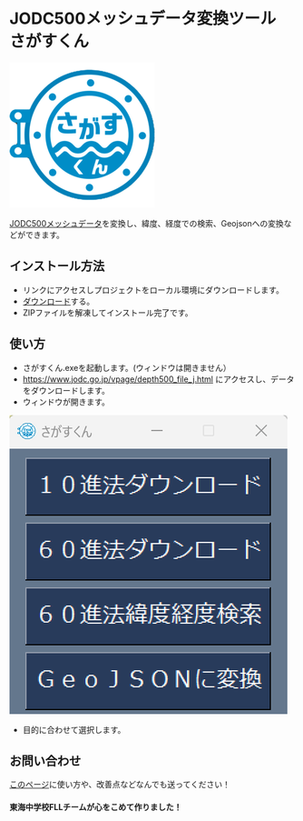 # JODC500メッシュデータ変換ツール さがすくん
![Image 1](images/さがすくん.png)

[JODC500メッシュデータ](https://www.jodc.go.jp/vpage/depth500_file_j.html)を変換し、緯度、経度での検索、Geojsonへの変換などができます。

## インストール方法

- リンクにアクセスしプロジェクトをローカル環境にダウンロードします。
- [ダウンロード](https://github.com/TokaiScienceClub/sagasukun/blob/main/%E3%81%95%E3%81%8C%E3%81%99%E3%81%8F%E3%82%93.zip)する。
- ZIPファイルを解凍してインストール完了です。

## 使い方

- さがすくん.exeを起動します。(ウィンドウは開きません）
- https://www.jodc.go.jp/vpage/depth500_file_j.html にアクセスし、データをダウンロードします。
- ウィンドウが開きます。
  
![Image 2](images/app.png)

- 目的に合わせて選択します。

## お問い合わせ

[このページ](https://github.com/TokaiScienceClub/sagasukun/discussions)に使い方や、改善点などなんでも送ってください！

#### 東海中学校FLLチームが心をこめて作りました！

